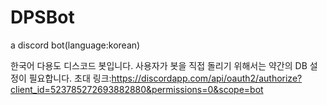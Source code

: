 # DPSBot
a discord bot(language:korean)

한국어 다용도 디스코드 봇입니다.
사용자가 봇을 직접 돌리기 위해서는 약간의 DB 설정이 필요합니다.
초대 링크:https://discordapp.com/api/oauth2/authorize?client_id=523785272693882880&permissions=0&scope=bot

